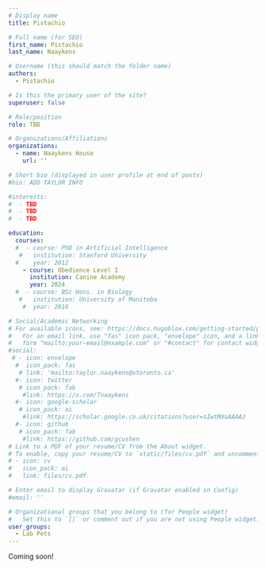 ```yaml
---
# Display name
title: Pistachio

# Full name (for SEO)
first_name: Pistachio
last_name: Naaykens

# Username (this should match the folder name)
authors:
  - Pistachio

# Is this the primary user of the site?
superuser: false

# Role/position
role: TBD

# Organizations/Affiliations
organizations:
  - name: Naaykens House
    url: ''

# Short bio (displayed in user profile at end of posts)
#bio: ADD TAYLOR INFO

#interests:
#  - TBD
#  - TBD
#  - TBD

education:
  courses:
  #  - course: PhD in Artificial Intelligence
   #   institution: Stanford University
  #    year: 2012
    - course: Obedience Level I
      institution: Canine Academy
      year: 2024
  #  - course: BSc Hons. in Biology
   #   institution: University of Manitoba
    #  year: 2016

# Social/Academic Networking
# For available icons, see: https://docs.hugoblox.com/getting-started/page-builder/#icons
#   For an email link, use "fas" icon pack, "envelope" icon, and a link in the
#   form "mailto:your-email@example.com" or "#contact" for contact widget.
#social:
 # - icon: envelope
  #  icon_pack: fas
   # link: 'mailto:taylor.naaykens@utoronto.ca'
  #- icon: twitter
   # icon_pack: fab
    #link: https://x.com/Tnaaykens
  #- icon: google-scholar
   # icon_pack: ai
    #link: https://scholar.google.co.uk/citations?user=sIwtMXoAAAAJ
  #- icon: github
   # icon_pack: fab
    #link: https://github.com/gcushen
# Link to a PDF of your resume/CV from the About widget.
# To enable, copy your resume/CV to `static/files/cv.pdf` and uncomment the lines below.
# - icon: cv
#   icon_pack: ai
#   link: files/cv.pdf

# Enter email to display Gravatar (if Gravatar enabled in Config)
#email: ''

# Organizational groups that you belong to (for People widget)
#   Set this to `[]` or comment out if you are not using People widget.
user_groups:
  - Lab Pets
---
```

Coming soon!